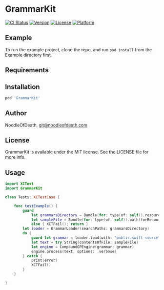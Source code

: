# GrammarKit

[![CI Status](https://img.shields.io/travis/NoodleOfDeath/GrammarKit.svg?style=flat)](https://travis-ci.org/NoodleOfDeath/GrammarKit)
[![Version](https://img.shields.io/cocoapods/v/GrammarKit.svg?style=flat)](https://cocoapods.org/pods/GrammarKit)
[![License](https://img.shields.io/cocoapods/l/GrammarKit.svg?style=flat)](https://cocoapods.org/pods/GrammarKit)
[![Platform](https://img.shields.io/cocoapods/p/GrammarKit.svg?style=flat)](https://cocoapods.org/pods/GrammarKit)

## Example

To run the example project, clone the repo, and run `pod install` from the Example directory first.

## Requirements

## Installation

```ruby
pod 'GrammarKit'
```

## Author

NoodleOfDeath, git@noodleofdeath.com

## License

GrammarKit is available under the MIT license. See the LICENSE file for more info.

## Usage

```swift
import XCTest
import GrammarKit

class Tests: XCTestCase {

    func testExample() {
        guard
            let grammarsDirectory = Bundle(for: type(of: self)).resourcePath?.ns.appendingPathComponent("grammars"),
            let sampleFile = Bundle(for: type(of: self)).path(forResource: "samples/Test", ofType: "swift")
            else { XCTFail(); return }
        let loader = GrammarLoader(searchPaths: grammarsDirectory)
        do {
            guard let grammar = loader.load(with: "public.swift-source") else { XCTFail(); return }
            let text = try String(contentsOfFile: sampleFile)
            let engine = CompoundGPEngine(grammar: grammar)
            engine.process(text, options: .verbose)
        } catch {
            print(error)
            XCTFail()
        }
    }

}
```


